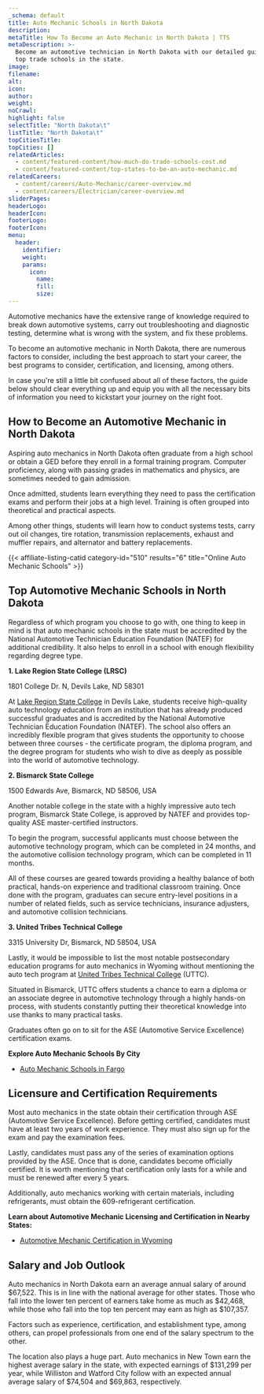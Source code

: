 ```yaml
---
_schema: default
title: Auto Mechanic Schools in North Dakota
description:
metaTitle: How To Become an Auto Mechanic in North Dakota | TTS
metaDescription: >-
  Become an automotive technician in North Dakota with our detailed guide and
  top trade schools in the state.
image:
filename:
alt:
icon:
author:
weight:
noCrawl:
highlight: false
selectTitle: "North Dakota\t"
listTitle: "North Dakota\t"
topCitiesTitle:
topCities: []
relatedArticles:
  - content/featured-content/how-much-do-trade-schools-cost.md
  - content/featured-content/top-states-to-be-an-auto-mechanic.md
relatedCareers:
  - content/careers/Auto-Mechanic/career-overview.md
  - content/careers/Electrician/career-overview.md
sliderPages:
headerLogo:
headerIcon:
footerLogo:
footerIcon:
menu:
  header:
    identifier:
    weight:
    params:
      icon:
        name:
        fill:
        size:
---
```

Automotive mechanics have the extensive range of knowledge required to break down automotive systems, carry out troubleshooting and diagnostic testing, determine what is wrong with the system, and fix these problems.

To become an automotive mechanic in North Dakota, there are numerous factors to consider, including the best approach to start your career, the best programs to consider, certification, and licensing, among others.

In case you're still a little bit confused about all of these factors, the guide below should clear everything up and equip you with all the necessary bits of information you need to kickstart your journey on the right foot.

## **How to Become an Automotive Mechanic in North Dakota**

Aspiring auto mechanics in North Dakota often graduate from a high school or obtain a GED before they enroll in a formal training program. Computer proficiency, along with passing grades in mathematics and physics, are sometimes needed to gain admission.

Once admitted, students learn everything they need to pass the certification exams and perform their jobs at a high level. Training is often grouped into theoretical and practical aspects.

Among other things, students will learn how to conduct systems tests, carry out oil changes, tire rotation, transmission replacements, exhaust and muffler repairs, and alternator and battery replacements.

{{< affiliate-listing-catid category-id="510" results="6" title="Online Auto Mechanic Schools" >}}

## **Top Automotive Mechanic Schools in North Dakota**

Regardless of which program you choose to go with, one thing to keep in mind is that auto mechanic schools in the state must be accredited by the National Automotive Technician Education Foundation (NATEF) for additional credibility. It also helps to enroll in a school with enough flexibility regarding degree type.

**1\. Lake Region State College (LRSC)**

1801 College Dr. N, Devils Lake, ND 58301

At [Lake Region State College](https://www.lrsc.edu/) in Devils Lake, students receive high-quality auto technology education from an institution that has already produced successful graduates and is accredited by the National Automotive Technician Education Foundation (NATEF). The school also offers an incredibly flexible program that gives students the opportunity to choose between three courses - the certificate program, the diploma program, and the degree program for students who wish to dive as deeply as possible into the world of automotive technology.

**2\. Bismarck State College**

1500 Edwards Ave, Bismarck, ND 58506, USA

Another notable college in the state with a highly impressive auto tech program, Bismarck State College, is approved by NATEF and provides top-quality ASE master-certified instructors.

To begin the program, successful applicants must choose between the automotive technology program, which can be completed in 24 months, and the automotive collision technology program, which can be completed in 11 months.

All of these courses are geared towards providing a healthy balance of both practical, hands-on experience and traditional classroom training. Once done with the program, graduates can secure entry-level positions in a number of related fields, such as service technicians, insurance adjusters, and automotive collision technicians.

**3\. United Tribes Technical College**

3315 University Dr, Bismarck, ND 58504, USA

Lastly, it would be impossible to list the most notable postsecondary education programs for auto mechanics in Wyoming without mentioning the auto tech program at [United Tribes Technical College](https://uttc.edu/home/) (UTTC).

Situated in Bismarck, UTTC offers students a chance to earn a diploma or an associate degree in automotive technology through a highly hands-on process, with students constantly putting their theoretical knowledge into use thanks to many practical tasks.

Graduates often go on to sit for the ASE (Automotive Service Excellence) certification exams.

**Explore Auto Mechanic Schools By City**

* [Auto Mechanic Schools in Fargo](https://toptradeschools.com/near-you/auto-mechanic/north-dakota/fargo/)

## **Licensure and Certification Requirements**

Most auto mechanics in the state obtain their certification through ASE (Automotive Service Excellence). Before getting certified, candidates must have at least two years of work experience. They must also sign up for the exam and pay the examination fees.

Lastly, candidates must pass any of the series of examination options provided by the ASE. Once that is done, candidates become officially certified. It is worth mentioning that certification only lasts for a while and must be renewed after every 5 years.

Additionally, auto mechanics working with certain materials, including refrigerants, must obtain the 609-refrigerant certification.

**Learn about Automotive Mechanic Licensing and Certification in Nearby States:​​​​​**

* [Automotive Mechanic Certification in Wyoming](https://toptradeschools.com/near-you/auto-mechanic/wyoming/)

## **Salary and Job Outlook**

Auto mechanics in North Dakota earn an average annual salary of around $67,522. This is in line with the national average for other states. Those who fall into the lower ten percent of earners take home as much as $42,468, while those who fall into the top ten percent may earn as high as $107,357.

Factors such as experience, certification, and establishment type, among others, can propel professionals from one end of the salary spectrum to the other.

The location also plays a huge part. Auto mechanics in New Town earn the highest average salary in the state, with expected earnings of $131,299 per year, while Williston and Watford City follow with an expected annual average salary of $74,504 and $69,863, respectively.
